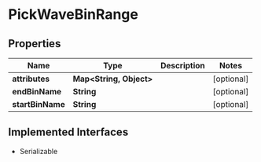 

# PickWaveBinRange


## Properties

| Name | Type | Description | Notes |
|------------ | ------------- | ------------- | -------------|
|**attributes** | **Map&lt;String, Object&gt;** |  |  [optional] |
|**endBinName** | **String** |  |  [optional] |
|**startBinName** | **String** |  |  [optional] |


## Implemented Interfaces

* Serializable


